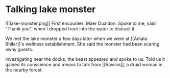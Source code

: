 # Talking lake monster
![[lake-monster.png]]
First encounter: Maer Dualdon. 
Spoke to me, said "Thank you", when I dropped trout into the water to distract it.

We met the lake monster a few days later when we were at [[Amala Bhilar]]'s wellness establishment. She said the monster had been scaring away guests.

Investigating near the docks, the beast appeared and spoke to us. Told us it gained its conscience and means to talk from [[Ravisin]], a druid woman in the nearby forest.
